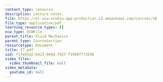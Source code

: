 ```yaml
---
content_type: resource
description: Lecture notes.
file: https://ol-ocw-studio-app-production.s3.amazonaws.com/courses/16-01-unified-engineering-i-ii-iii-iv-fall-2005-spring-2006/f17e55d2b4130e9df927f1950ff72556_f7.pdf
file_type: application/pdf
learning_resource_types: []
ocw_type: OCWFile
parent_title: Fluid Mechanics
parent_type: CourseSection
resourcetype: Document
title: f7.pdf
uid: f17e55d2-b413-0e9d-f927-f1950ff72556
video_files:
  video_thumbnail_file: null
video_metadata:
  youtube_id: null
---
```


